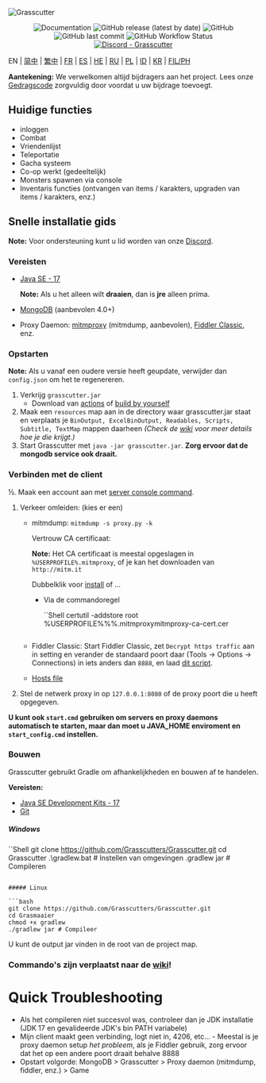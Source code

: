 ![Grasscutter](https://socialify.git.ci/Grasscutters/Grasscutter/image?description=1&forks=1&issues=1&language=1&logo=https%3A%2F%2Fs2.loli.net%2F2022%2F04%2F25%2FxOiJn7lCdcT5Mw1.png&name=1&owner=1&pulls=1&stargazers=1&theme=Light)
<div align="center"><img alt="Documentation" src="https://img.shields.io/badge/Wiki-Grasscutter-blue?style=for-the-badge&link=https://github.com/Grasscutters/Grasscutter/wiki&link=https://github.com/Grasscutters/Grasscutter/wiki"> <img alt="GitHub release (latest by date)" src="https://img.shields.io/github/v/release/Grasscutters/Grasscutter?logo=java&style=for-the-badge"> <img alt="GitHub" src="https://img.shields.io/github/license/Grasscutters/Grasscutter?style=for-the-badge"> <img alt="GitHub last commit" src="https://img.shields.io/github/last-commit/Grasscutters/Grasscutter?style=for-the-badge"> <img alt="GitHub Workflow Status" src="https://img.shields.io/github/workflow/status/Grasscutters/Grasscutter/Build?logo=github&style=for-the-badge"></div>

<div align="center"><a href="https://discord.gg/T5vZU6UyeG"><img alt="Discord - Grasscutter" src="https://img.shields.io/discord/965284035985305680?label=Discord&logo=discord&style=for-the-badge"></a></div>

EN | [简中](README_zh-CN.md) | [繁中](README_zh-TW.md) | [FR](README_fr-FR.md) | [ES](README_es-ES.md) | [HE](README_HE.md) | [RU](README_ru-RU.md) | [PL](README_pl-PL.md) | [ID](README_id-ID.md) | [KR](README_ko-KR.md) | [FIL/PH](README_fil-PH.md)

**Aantekening:** We verwelkomen altijd bijdragers aan het project. Lees onze [Gedragscode](https://github.com/Grasscutters/Grasscutter/blob/stable/CONTRIBUTING.md) zorgvuldig door voordat u uw bijdrage toevoegt.

## Huidige functies

* inloggen
* Combat
* Vriendenlijst
* Teleportatie
* Gacha systeem
* Co-op werkt (gedeeltelijk)
* Monsters spawnen via console
* Inventaris functies (ontvangen van items / karakters, upgraden van items / karakters, enz.)


## Snelle installatie gids

**Note:** Voor ondersteuning kunt u lid worden van onze [Discord](https://discord.gg/T5vZU6UyeG).

### Vereisten

* [Java SE - 17](https://www.oracle.com/java/technologies/javase/jdk17-archive-downloads.html)

  **Note:** Als u het alleen wilt **draaien**, dan is **jre** alleen prima.

* [MongoDB](https://www.mongodb.com/try/download/community) (aanbevolen 4.0+)

* Proxy Daemon: [mitmproxy](https://mitmproxy.org/) (mitmdump, aanbevolen), [Fiddler Classic](https://telerik-fiddler.s3.amazonaws.com/fiddler/FiddlerSetup.exe), enz.

### Opstarten

**Note:** Als u vanaf een oudere versie heeft geupdate, verwijder dan `config.json` om het te regenereren.

1. Verkrijg `grasscutter.jar`
   - Download van [actions](https://github.com/Grasscutters/Grasscutter/actions) of [build by yourself](https://github.com/Grasscutters/Grasscutter#building)
2. Maak een `resources` map aan in de directory waar grasscutter.jar staat en verplaats je `BinOutput, ExcelBinOutput, Readables, Scripts, Subtitle, TextMap` mappen daarheen *(Check de [wiki](https://github.com/Grasscutters/Grasscutter/wiki) voor meer details hoe je die krijgt.)*
3. Start Grasscutter met `java -jar grasscutter.jar`. **Zorg ervoor dat de mongodb service ook draait.**

### Verbinden met de client

½. Maak een account aan met [server console command](https://github.com/Grasscutters/Grasscutter/wiki/Commands#targeting).

1. Verkeer omleiden: (kies er een)
    - mitmdump: `mitmdump -s proxy.py -k`

      Vertrouw CA certificaat:

      **Note:** Het CA certificaat is meestal opgeslagen in `%USERPROFILE%.mitmproxy`, of je kan het downloaden van `http://mitm.it`

      Dubbelklik voor [install](https://docs.microsoft.com/en-us/skype-sdk/sdn/articles/installing-the-trusted-root-certificate#installing-a-trusted-root-certificate) of ...

      - Via de commandoregel

        ``Shell
        certutil -addstore root %USERPROFILE%%%.mitmproxymitmproxy-ca-cert.cer
        ```

    - Fiddler Classic: Start Fiddler Classic, zet `Decrypt https traffic` aan in setting en verander de standaard poort daar (Tools -> Options -> Connections) in iets anders dan `8888`, en laad [dit script](https://github.com/Grasscutters/Grasscutter/wiki/Resources#fiddler-classic-jscript).

    - [Hosts file](https://github.com/Grasscutters/Grasscutter/wiki/Resources#hosts-file)

2. Stel de netwerk proxy in op `127.0.0.1:8080` of de proxy poort die u heeft opgegeven.

**U kunt ook `start.cmd` gebruiken om servers en proxy daemons automatisch te starten, maar dan moet u JAVA_HOME enviroment en `start_config.cmd` instellen.**

### Bouwen

Grasscutter gebruikt Gradle om afhankelijkheden en bouwen af te handelen.

**Vereisten:**

- [Java SE Development Kits - 17](https://www.oracle.com/java/technologies/javase/jdk17-archive-downloads.html)
- [Git](https://git-scm.com/downloads)

##### Windows

``Shell
git clone https://github.com/Grasscutters/Grasscutter.git
cd Grasscutter
.\gradlew.bat # Instellen van omgevingen
.gradlew jar # Compileren
```

##### Linux

```bash
git clone https://github.com/Grasscutters/Grasscutter.git
cd Grasmaaier
chmod +x gradlew
./gradlew jar # Compileer
```

U kunt de output jar vinden in de root van de project map.

### Commando's zijn verplaatst naar de [wiki](https://github.com/Grasscutters/Grasscutter/wiki/Commands)!

# Quick Troubleshooting

* Als het compileren niet succesvol was, controleer dan je JDK installatie (JDK 17 en gevalideerde JDK's bin PATH variabele)
* Mijn client maakt geen verbinding, logt niet in, 4206, etc... - Meestal is je proxy daemon setup *het probleem*, als je
  Fiddler gebruik, zorg ervoor dat het op een andere poort draait behalve 8888
* Opstart volgorde: MongoDB > Grasscutter > Proxy daemon (mitmdump, fiddler, enz.) > Game

